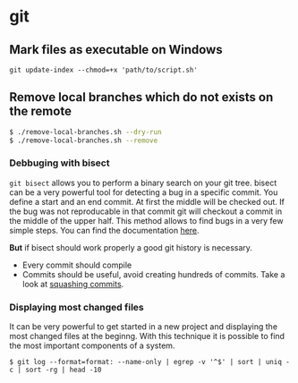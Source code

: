 # git

## Mark files as executable on Windows

`git update-index --chmod=+x 'path/to/script.sh'`

## Remove local branches which do not exists on the remote

```bash
$ ./remove-local-branches.sh --dry-run
$ ./remove-local-branches.sh --remove
```

### Debbuging with bisect

`git bisect` allows you to perform a binary search on your git tree.
bisect can be a very powerful tool for detecting a bug in a specific commit. You define a start and an end commit. At first the middle will be checked out. If the bug was not reproducable in that commit git will checkout a commit in the middle of the upper half.
This method allows to find bugs in a very few simple steps.
You can find the documentation [here](https://git-scm.com/docs/git-bisect).

**But** if bisect should work properly a good git history is necessary. 

 - Every commit should compile
 - Commits should be useful, avoid creating hundreds of commits. Take a look at [squashing commits](https://stackoverflow.com/questions/5189560/squash-my-last-x-commits-together-using-git).

### Displaying most changed files

It can be very powerful to get started in a new project and displaying the most changed files at the beginng.
With this technique it is possible to find the most important components of a system.

`$ git log --format=format: --name-only | egrep -v '^$' | sort | uniq -c | sort -rg | head -10`